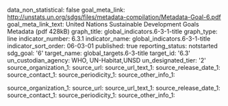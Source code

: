 data_non_statistical: false
goal_meta_link: http://unstats.un.org/sdgs/files/metadata-compilation/Metadata-Goal-6.pdf
goal_meta_link_text: United Nations Sustainable Development Goals Metadata (pdf 428kB)
graph_title: global_indicators.6-3-1-title
graph_type: line
indicator_number: 6.3.1
indicator_name: global_indicators.6-3-1-title
indicator_sort_order: 06-03-01
published: true
reporting_status: notstarted
sdg_goal: '6'
target_name: global_targets.6-3-title
target_id: '6.3'
un_custodian_agency: WHO, UN-Habitat,UNSD
un_designated_tier: '2'
source_organization_1: 
source_url: 
source_url_text_1: 
source_release_date_1: 
source_contact_1: 
source_periodicity_1: 
source_other_info_1: 

source_organization_1: 
source_url: 
source_url_text_1: 
source_release_date_1: 
source_contact_1: 
source_periodicity_1: 
source_other_info_1: 
